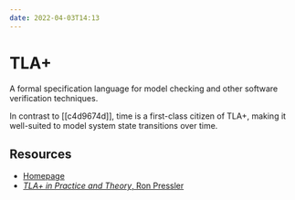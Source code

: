 ```yaml
---
date: 2022-04-03T14:13
---
```


# TLA+

A formal specification language for model checking and other software
verification techniques.

In contrast to [[c4d9674d]], time is a first-class citizen of TLA+, making it
well-suited to model system state transitions over time.

## Resources

- [Homepage](https://lamport.azurewebsites.net/tla/tla.html)
- [_TLA+ in Practice and Theory_, Ron Pressler](https://pron.github.io/tlaplus)
